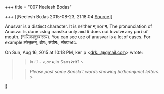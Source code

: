 +++
title = "007 Neelesh Bodas"

+++
[[Neelesh Bodas	2015-08-23, 21:18:04 [Source](https://groups.google.com/g/samskrita/c/f7FVJ3Feu58)]]



Anusvar is a distinct character. It is neither न् nor म्. The pronunciation of Anusvar is done using naasika only and it does not involve any part of mouth. (नासिकानुस्वारस्य). You can see use of anusvar is a lot of cases. For example:संस्कृतम्, अंश:, संयोग:, संख्याetc.

  

  

On Sun, Aug 16, 2015 at 10:18 PM, ken p \<[drk...@gmail.com]()\> wrote:  

> 
> > is ं = न् or म् in Sanskrit? >
> 
> > *Please post some Sanskrit words showing bothconjunct letters.* >
> 
> > 
> >   
> > 
> > 
> >   
> > 
> > 



